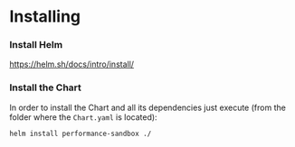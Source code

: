 # Installing

### Install Helm

https://helm.sh/docs/intro/install/

### Install the Chart

In order to install the Chart and all its dependencies just execute (from the folder where the `Chart.yaml` is located):
```
helm install performance-sandbox ./
```
